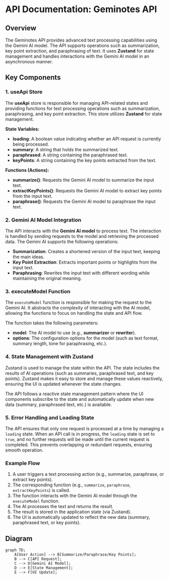 # API Documentation: Geminotes API

## Overview

The Geminotes API provides advanced text processing capabilities using the Gemini AI model. The API supports operations such as summarization, key point extraction, and paraphrasing of text. It uses **Zustand** for state management and handles interactions with the Gemini AI model in an asynchronous manner.

## Key Components

### 1. **useApi Store**

The **useApi** store is responsible for managing API-related states and providing functions for text processing operations such as summarization, paraphrasing, and key point extraction. This store utilizes **Zustand** for state management.

**State Variables:**

- **loading**: A boolean value indicating whether an API request is currently being processed.
- **summary**: A string that holds the summarized text.
- **paraphrased**: A string containing the paraphrased text.
- **keyPoints**: A string containing the key points extracted from the text.

**Functions (Actions):**

- **summarize()**: Requests the Gemini AI model to summarize the input text.
- **extractKeyPoints()**: Requests the Gemini AI model to extract key points from the input text.
- **paraphrase()**: Requests the Gemini AI model to paraphrase the input text.

### 2. **Gemini AI Model Integration**

The API interacts with the **Gemini AI model** to process text. The interaction is handled by sending requests to the model and retrieving the processed data. The Gemini AI supports the following operations:

- **Summarization**: Creates a shortened version of the input text, keeping the main ideas.
- **Key Point Extraction**: Extracts important points or highlights from the input text.
- **Paraphrasing**: Rewrites the input text with different wording while maintaining the original meaning.

### 3. **executeModel Function**

The `executeModel` function is responsible for making the request to the Gemini AI. It abstracts the complexity of interacting with the AI model, allowing the functions to focus on handling the state and API flow.

The function takes the following parameters:

- **model**: The AI model to use (e.g., **summarizer** or **rewriter**).
- **options**: The configuration options for the model (such as text format, summary length, tone for paraphrasing, etc.).

### 4. **State Management with Zustand**

Zustand is used to manage the state within the API. The state includes the results of AI operations (such as summaries, paraphrased text, and key points). Zustand makes it easy to store and manage these values reactively, ensuring the UI is updated whenever the state changes.

The API follows a reactive state management pattern where the UI components subscribe to the state and automatically update when new data (summary, paraphrased text, etc.) is available.

### 5. **Error Handling and Loading State**

The API ensures that only one request is processed at a time by managing a `loading` state. When an API call is in progress, the `loading` state is set to `true`, and no further requests will be made until the current request is completed. This prevents overlapping or redundant requests, ensuring smooth operation.

### Example Flow

1. A user triggers a text processing action (e.g., summarize, paraphrase, or extract key points).
2. The corresponding function (e.g., `summarize`, `paraphrase`, `extractKeyPoints`) is called.
3. The function interacts with the Gemini AI model through the `executeModel` function.
4. The AI processes the text and returns the result.
5. The result is stored in the application state (via Zustand).
6. The UI is automatically updated to reflect the new data (summary, paraphrased text, or key points).

## Diagram

```mermaid
graph TD;
    A[User Action] --> B[Summarize/Paraphrase/Key Points];
    B --> C[API Request];
    C --> D[Gemini AI Model];
    D --> E[State Management];
    E --> F[UI Update];
```
